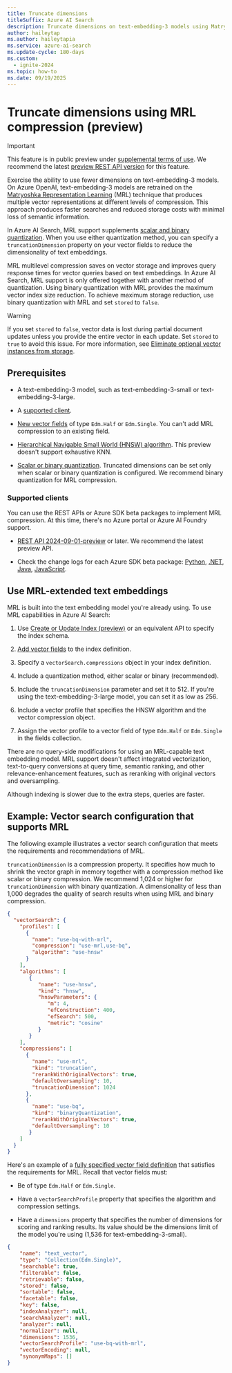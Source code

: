 ```yaml
---
title: Truncate dimensions
titleSuffix: Azure AI Search
description: Truncate dimensions on text-embedding-3 models using Matryoshka Representation Learning (MRL) compression.
author: haileytap
ms.author: haileytapia
ms.service: azure-ai-search
ms.update-cycle: 180-days
ms.custom:
  - ignite-2024
ms.topic: how-to
ms.date: 09/19/2025
---
```


# Truncate dimensions using MRL compression (preview)

> [!IMPORTANT]
> This feature is in public preview under [supplemental terms of use](https://azure.microsoft.com/support/legal/preview-supplemental-terms/). We recommend the latest [preview REST API version](/rest/api/searchservice/search-service-api-versions#preview-versions) for this feature.

Exercise the ability to use fewer dimensions on text-embedding-3 models. On Azure OpenAI, text-embedding-3 models are retrained on the [Matryoshka Representation Learning](https://arxiv.org/abs/2205.13147) (MRL) technique that produces multiple vector representations at different levels of compression. This approach produces faster searches and reduced storage costs with minimal loss of semantic information.

In Azure AI Search, MRL support supplements [scalar and binary quantization](vector-search-how-to-quantization.md). When you use either quantization method, you can specify a `truncationDimension` property on your vector fields to reduce the dimensionality of text embeddings.

MRL multilevel compression saves on vector storage and improves query response times for vector queries based on text embeddings. In Azure AI Search, MRL support is only offered together with another method of quantization. Using binary quantization with MRL provides the maximum vector index size reduction. To achieve maximum storage reduction, use binary quantization with MRL and set `stored` to `false`.

> [!WARNING]
> If you set `stored` to `false`, vector data is lost during partial document updates unless you provide the entire vector in each update. Set `stored` to `true` to avoid this issue. For more information, see [Eliminate optional vector instances from storage](vector-search-how-to-storage-options.md).

## Prerequisites

- A text-embedding-3 model, such as text-embedding-3-small or text-embedding-3-large.

- A [supported client](#supported-clients).

- [New vector fields](vector-search-how-to-create-index.md) of type `Edm.Half` or `Edm.Single`. You can't add MRL compression to an existing field.

- [Hierarchical Navigable Small World (HNSW) algorithm](vector-search-ranking.md). This preview doesn't support exhaustive KNN.

- [Scalar or binary quantization](vector-search-how-to-quantization.md). Truncated dimensions can be set only when scalar or binary quantization is configured. We recommend binary quantization for MRL compression.

### Supported clients

You can use the REST APIs or Azure SDK beta packages to implement MRL compression. At this time, there's no Azure portal or Azure AI Foundry support.

- [REST API 2024-09-01-preview](/rest/api/searchservice/indexes/create-or-update?view=rest-searchservice-2024-09-01-preview&preserve-view=true) or later. We recommend the latest preview API.

- Check the change logs for each Azure SDK beta package: [Python](https://github.com/Azure/azure-sdk-for-python/blob/main/sdk/search/azure-search-documents/CHANGELOG.md), [.NET](https://github.com/Azure/azure-sdk-for-net/blob/main/sdk/search/Azure.Search.Documents/CHANGELOG.md), [Java](https://github.com/Azure/azure-sdk-for-java/blob/azure-search-documents_11.1.3/sdk/search/azure-search-documents/CHANGELOG.md), [JavaScript](https://github.com/Azure/azure-sdk-for-js/blob/main/sdk/search/search-documents/CHANGELOG.md).

## Use MRL-extended text embeddings

MRL is built into the text embedding model you're already using. To use MRL capabilities in Azure AI Search:

1. Use [Create or Update Index (preview)](/rest/api/searchservice/indexes/create-or-update?view=rest-searchservice-2024-09-01-preview&preserve-view=true) or an equivalent API to specify the index schema.

1. [Add vector fields](vector-search-how-to-create-index.md) to the index definition.

1. Specify a `vectorSearch.compressions` object in your index definition.

1. Include a quantization method, either scalar or binary (recommended).

1. Include the `truncationDimension` parameter and set it to 512. If you're using the text-embedding-3-large model, you can set it as low as 256.

1. Include a vector profile that specifies the HNSW algorithm and the vector compression object.

1. Assign the vector profile to a vector field of type `Edm.Half` or `Edm.Single` in the fields collection.

There are no query-side modifications for using an MRL-capable text embedding model. MRL support doesn't affect integrated vectorization, text-to-query conversions at query time, semantic ranking, and other relevance-enhancement features, such as reranking with original vectors and oversampling.

Although indexing is slower due to the extra steps, queries are faster.

## Example: Vector search configuration that supports MRL

The following example illustrates a vector search configuration that meets the requirements and recommendations of MRL.

`truncationDimension` is a compression property. It specifies how much to shrink the vector graph in memory together with a compression method like scalar or binary compression. We recommend 1,024 or higher for `truncationDimension` with binary quantization. A dimensionality of less than 1,000 degrades the quality of search results when using MRL and binary compression.

```json
{ 
  "vectorSearch": { 
    "profiles": [ 
      { 
        "name": "use-bq-with-mrl", 
        "compression": "use-mrl,use-bq", 
        "algorithm": "use-hnsw" 
      } 
    ],
    "algorithms": [
       {
          "name": "use-hnsw",
          "kind": "hnsw",
          "hnswParameters": {
             "m": 4,
             "efConstruction": 400,
             "efSearch": 500,
             "metric": "cosine"
          }
       }
    ],
    "compressions": [ 
      { 
        "name": "use-mrl", 
        "kind": "truncation", 
        "rerankWithOriginalVectors": true, 
        "defaultOversampling": 10, 
        "truncationDimension": 1024
      }, 
      { 
        "name": "use-bq", 
        "kind": "binaryQuantization", 
        "rerankWithOriginalVectors": true,
        "defaultOversampling": 10
       } 
    ] 
  } 
} 
```

Here's an example of a [fully specified vector field definition](/rest/api/searchservice/indexes/create-or-update?view=rest-searchservice-2024-09-01-preview&preserve-view=true#searchfield) that satisfies the requirements for MRL. Recall that vector fields must:

- Be of type `Edm.Half` or `Edm.Single`.

- Have a `vectorSearchProfile` property that specifies the algorithm and compression settings.

- Have a `dimensions` property that specifies the number of dimensions for scoring and ranking results. Its value should be the dimensions limit of the model you're using (1,536 for text-embedding-3-small).

```json
{
    "name": "text_vector",
    "type": "Collection(Edm.Single)",
    "searchable": true,
    "filterable": false,
    "retrievable": false,
    "stored": false,
    "sortable": false,
    "facetable": false,
    "key": false,
    "indexAnalyzer": null,
    "searchAnalyzer": null,
    "analyzer": null,
    "normalizer": null,
    "dimensions": 1536,
    "vectorSearchProfile": "use-bq-with-mrl",
    "vectorEncoding": null,
    "synonymMaps": []
}
```
